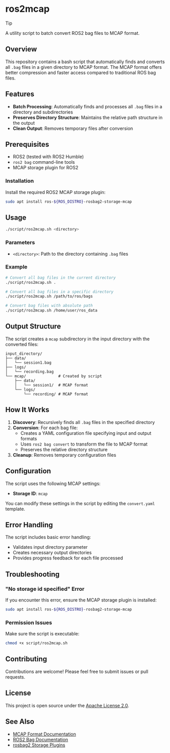 # ros2mcap

> [!TIP]
> A utility script to batch convert ROS2 bag files to MCAP format.

## Overview

This repository contains a bash script that automatically finds and converts all `.bag` files in a given directory to MCAP format. The MCAP format offers better compression and faster access compared to traditional ROS bag files.

## Features

- **Batch Processing**: Automatically finds and processes all `.bag` files in a directory and subdirectories
- **Preserves Directory Structure**: Maintains the relative path structure in the output
- **Clean Output**: Removes temporary files after conversion

## Prerequisites

- ROS2 (tested with ROS2 Humble)
- `ros2 bag` command-line tools
- MCAP storage plugin for ROS2

### Installation

Install the required ROS2 MCAP storage plugin:

```bash
sudo apt install ros-${ROS_DISTRO}-rosbag2-storage-mcap
```

## Usage

```bash
./script/ros2mcap.sh <directory>
```

### Parameters

- `<directory>`: Path to the directory containing `.bag` files

### Example

```bash
# Convert all bag files in the current directory
./script/ros2mcap.sh .

# Convert all bag files in a specific directory
./script/ros2mcap.sh /path/to/ros/bags

# Convert bag files with absolute path
./script/ros2mcap.sh /home/user/ros_data
```

## Output Structure

The script creates a `mcap` subdirectory in the input directory with the converted files:

```
input_directory/
├── data/
│   └── session1.bag
├── logs/
│   └── recording.bag
└── mcap/              # Created by script
    ├── data/
    │   └── session1/  # MCAP format
    └── logs/
        └── recording/ # MCAP format
```

## How It Works

1. **Discovery**: Recursively finds all `.bag` files in the specified directory
2. **Conversion**: For each bag file:
   - Creates a YAML configuration file specifying input and output formats
   - Uses `ros2 bag convert` to transform the file to MCAP format
   - Preserves the relative directory structure
3. **Cleanup**: Removes temporary configuration files

## Configuration

The script uses the following MCAP settings:
- **Storage ID**: `mcap`

You can modify these settings in the script by editing the `convert.yaml` template.

## Error Handling

The script includes basic error handling:
- Validates input directory parameter
- Creates necessary output directories
- Provides progress feedback for each file processed

## Troubleshooting

### "No storage id specified" Error

If you encounter this error, ensure the MCAP storage plugin is installed:

```bash
sudo apt install ros-${ROS_DISTRO}-rosbag2-storage-mcap
```

### Permission Issues

Make sure the script is executable:

```bash
chmod +x script/ros2mcap.sh
```

## Contributing

Contributions are welcome! Please feel free to submit issues or pull requests.

## License

This project is open source under the [Apache License 2.0](https://www.apache.org/licenses/LICENSE-2.0).

## See Also

- [MCAP Format Documentation](https://mcap.dev/)
- [ROS2 Bag Documentation](https://docs.ros.org/en/rolling/Tutorials/Beginner-CLI-Tools/Recording-And-Playing-Back-Data/Recording-And-Playing-Back-Data.html)
- [rosbag2 Storage Plugins](https://github.com/ros2/rosbag2)